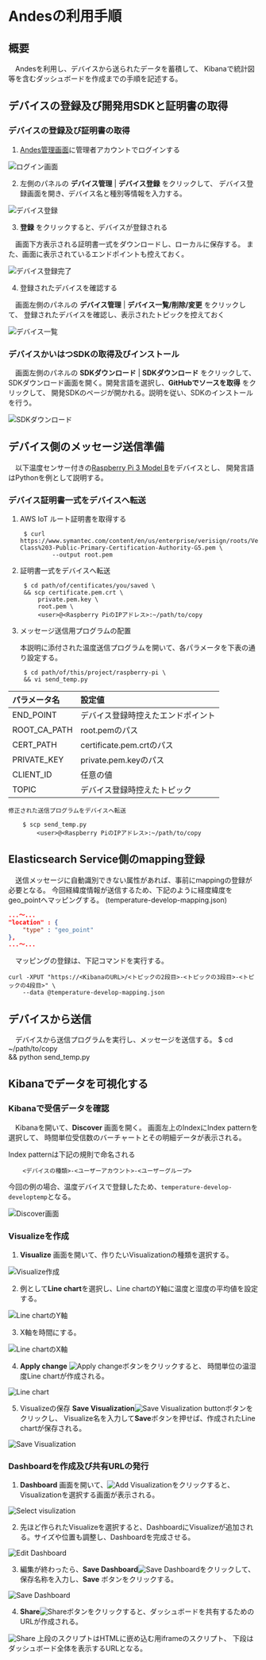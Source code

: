 # Andesの利用手順

## 概要

　Andesを利用し、デバイスから送られたデータを蓄積して、
Kibanaで統計図等を含むダッシュボードを作成までの手順を記述する。

## デバイスの登録及び開発用SDKと証明書の取得

### デバイスの登録及び証明書の取得

1. [Andes管理画面]に管理者アカウントでログインする

![ログイン画面](images/login.png)

2. 左側のパネルの **デバイス管理** | **デバイス登録** をクリックして、
デバイス登録画面を開き、デバイス名と種別等情報を入力する。

![デバイス登録](images/register-device.png)

3. **登録** をクリックすると、デバイスが登録される

　画面下方表示される証明書一式をダウンロードし、ローカルに保存する。
また、画面に表示されているエンドポイントも控えておく。

![デバイス登録完了](images/device-registed.png)

4. 登録されたデバイスを確認する

　画面左側のパネルの **デバイス管理** | **デバイス一覧/削除/変更** をクリックして、
登録されたデバイスを確認し、表示されたトピックを控えておく

![デバイス一覧](images/device-list.png)

### デバイスかいはつSDKの取得及びインストール

　画面左側のパネルの **SDKダウンロード** | **SDKダウンロード** をクリックして、
SDKダウンロード画面を開く。開発言語を選択し、**GitHubでソースを取得** をクリックして、
開発SDKのページが開かれる。説明を従い、SDKのインストールを行う。

![SDKダウンロード](images/download-sdk.png)

## デバイス側のメッセージ送信準備
　以下温度センサー付きの[Raspberry Pi 3 Model B]をデバイスとし、
開発言語はPythonを例として説明する。

### デバイス証明書一式をデバイスへ転送

1. AWS IoT ルート証明書を取得する

        $ curl https://www.symantec.com/content/en/us/enterprise/verisign/roots/VeriSign-Class%203-Public-Primary-Certification-Authority-G5.pem \
                --output root.pem

2. 証明書一式をデバイスへ転送

        $ cd path/of/centificates/you/saved \
        && scp certificate.pem.crt \
            private.pem.key \
            root.pem \
            <user>@<Raspberry PiのIPアドレス>:~/path/to/copy

3. メッセージ送信用プログラムの配置

    本説明に添付された温度送信プログラムを開いて、各パラメータを下表の通り設定する。

        $ cd path/of/this/project/raspberry-pi \
        && vi send_temp.py

|パラメータ名      |設定値                          |
|:---------------|:------------------------------|
|END_POINT       |デバイス登録時控えたエンドポイント   |
|ROOT_CA_PATH    |root.pemのパス                  |
|CERT_PATH       |certificate.pem.crtのパス       |
|PRIVATE_KEY     |private.pem.keyのパス           |
|CLIENT_ID       |任意の値                        |
|TOPIC           |デバイス登録時控えたトピック        |

    修正された送信プログラムをデバイスへ転送

        $ scp send_temp.py
            <user>@<Raspberry PiのIPアドレス>:~/path/to/copy

## Elasticsearch Service側のmapping登録

　送信メッセージに自動識別できない属性があれば、事前にmappingの登録が必要となる。
今回経緯度情報が送信するため、下記のように経度緯度をgeo_pointへマッピングする。
(temperature-develop-mapping.json)

```json
...〜...
"location" : {
    "type" : "geo_point"
},
...〜...
```

　マッピングの登録は、下記コマンドを実行する。

    curl -XPUT "https://<KibanaのURL>/<トピックの2段目>-<トピックの3段目>-<トピックの4段目>" \
        --data @temperature-develop-mapping.json

## デバイスから送信

　デバイスから送信プログラムを実行し、メッセージを送信する。
        $ cd ~/path/to/copy \
            && python send_temp.py

## Kibanaでデータを可視化する

### Kibanaで受信データを確認

　Kibanaを開いて、**Discover** 画面を開く。
画面左上のIndexにIndex patternを選択して、
時間単位受信数のバーチャートとその明細データが表示される。

Index patternは下記の規則で命名される
```
    <デバイスの種類>-<ユーザーアカウント>-<ユーザーグループ>
```
今回の例の場合、温度デバイスで登録したため、``temperature-develop-developtemp``となる。

![Discover画面](images/kibana-discover.png)

### Visualizeを作成

1. **Visualize** 画面を開いて、作りたいVisualizationの種類を選択する。

![Visualize作成](images/kibana-new-visualize.png)

2. 例として**Line chart**を選択し、Line chartのY軸に温度と湿度の平均値を設定する。

![Line chartのY軸](images/kibana-line-chart-axis-y.png)

3. X軸を時間にする。

![Line chartのX軸](images/kibana-line-chart-axis-x.png)

4. **Apply change** ![Apply change](images/kibana-apply-change-btn.png)ボタンをクリックすると、
時間単位の温湿度Line chartが作成される。

![Line chart](images/kibana-line-chart.png)

5. Visualizeの保存
**Save Visualization**![Save Visualization button](images/kibana-save-visualize-btn.png)ボタンをクリックし、
Visualize名を入力して**Save**ボタンを押せば、作成されたLine chartが保存される。

![Save Visualization](images/kibana-save-visualize.png)

### Dashboardを作成及び共有URLの発行

1. **Dashboard** 画面を開いて、![Add Visualization](images/kibana-add-visualize.png)をクリックすると、
Visualizationを選択する画面が表示される。

![Select visulization](images/kibana-select-visualize.png)

2. 先ほど作られたVisualizeを選択すると、DashboardにVisualizeが追加される。サイズや位置も調整し、Dashboardを完成させる。

![Edit Dashboard](images/kibana-edit-dashboard.png)

3. 編集が終わったら、**Save Dashboard**![Save Dashboard](images/kibana-save-dashboard-btn.png)をクリックして、
保存名称を入力し、**Save** ボタンをクリックする。

![Save Dashboard](images/kibana-save-dashboard.png)

4. **Share**![Share](images/kibana-share-btn.png)ボタンをクリックすると、ダッシュボードを共有するためのURLが作成される。

![Share](images/kibana-share.png)
上段のスクリプトはHTMLに嵌め込む用iframeのスクリプト、
下段はダッシュボード全体を表示するURLとなる。

[Andes管理画面]:https://andes.aucnet-ibs.com/index.html
[Raspberry Pi 3 Model B]:https://www.raspberrypi.org/products/raspberry-pi-3-model-b/
